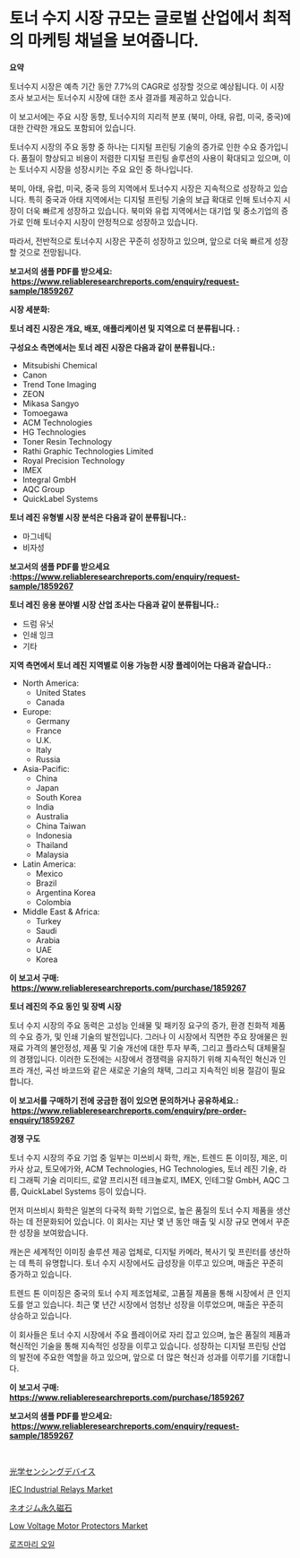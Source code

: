 <p><h1>토너 수지 시장 규모는 글로벌 산업에서 최적의 마케팅 채널을 보여줍니다.</h1></p><p><strong>요약</strong></p>
<p><p>토너수지 시장은 예측 기간 동안 7.7%의 CAGR로 성장할 것으로 예상됩니다. 이 시장 조사 보고서는 토너수지 시장에 대한 조사 결과를 제공하고 있습니다. </p><p>이 보고서에는 주요 시장 동향, 토너수지의 지리적 분포 (북미, 아태, 유럽, 미국, 중국)에 대한 간략한 개요도 포함되어 있습니다. </p><p>토너수지 시장의 주요 동향 중 하나는 디지털 프린팅 기술의 증가로 인한 수요 증가입니다. 품질이 향상되고 비용이 저렴한 디지털 프린팅 솔루션의 사용이 확대되고 있으며, 이는 토너수지 시장을 성장시키는 주요 요인 중 하나입니다. </p><p>북미, 아태, 유럽, 미국, 중국 등의 지역에서 토너수지 시장은 지속적으로 성장하고 있습니다. 특히 중국과 아태 지역에서는 디지털 프린팅 기술의 보급 확대로 인해 토너수지 시장이 더욱 빠르게 성장하고 있습니다. 북미와 유럽 지역에서는 대기업 및 중소기업의 증가로 인해 토너수지 시장이 안정적으로 성장하고 있습니다. </p><p>따라서, 전반적으로 토너수지 시장은 꾸준히 성장하고 있으며, 앞으로 더욱 빠르게 성장할 것으로 전망됩니다.</p></p>
<p><strong>보고서의 샘플 PDF를 받으세요: &nbsp;<a href="https://www.reliableresearchreports.com/enquiry/request-sample/1859267">https://www.reliableresearchreports.com/enquiry/request-sample/1859267</a></strong></p>
<p><strong>시장 세분화:</strong></p>
<p><strong> 토너 레진 시장은 개요, 배포, 애플리케이션 및 지역으로 더 분류됩니다. :</strong></p>
<p><strong>구성요소 측면에서는 토너 레진 시장은 다음과 같이 분류됩니다.:</strong></p>
<p><ul><li>Mitsubishi Chemical</li><li>Canon</li><li>Trend Tone Imaging</li><li>ZEON</li><li>Mikasa Sangyo</li><li>Tomoegawa</li><li>ACM Technologies</li><li>HG Technologies</li><li>Toner Resin Technology</li><li>Rathi Graphic Technologies Limited</li><li>Royal Precision Technology</li><li>IMEX</li><li>Integral GmbH</li><li>AQC Group</li><li>QuickLabel Systems</li></ul></p>
<p><strong> 토너 레진 유형별 시장 분석은 다음과 같이 분류됩니다.:</strong></p>
<p><ul><li>마그네틱</li><li>비자성</li></ul></p>
<p><strong>보고서의 샘플 PDF를 받으세요 :<a href="https://www.reliableresearchreports.com/enquiry/request-sample/1859267">https://www.reliableresearchreports.com/enquiry/request-sample/1859267</a></strong></p>
<p><strong> 토너 레진 응용 분야별 시장 산업 조사는 다음과 같이 분류됩니다.:</strong></p>
<p><ul><li>드럼 유닛</li><li>인쇄 잉크</li><li>기타</li></ul></p>
<p><strong>지역 측면에서 토너 레진 지역별로 이용 가능한 시장 플레이어는 다음과 같습니다.:</strong></p>
<p><ul>
    <li>
        North America:
        <ul>
            <li>United States</li>
            <li>Canada</li>
        </ul>
    </li>
    <li>
        Europe:
        <ul>
            <li>Germany</li>
            <li>France</li>
            <li>U.K.</li>
            <li>Italy</li>
            <li>Russia</li>
        </ul>
    </li>
    <li>
        Asia-Pacific:
        <ul>
            <li>China</li>
            <li>Japan</li>
            <li>South Korea</li>
            <li>India</li>
            <li>Australia</li>
            <li>China Taiwan</li>
            <li>Indonesia</li>
            <li>Thailand</li>
            <li>Malaysia</li>
        </ul>
    </li>
    <li>
        Latin America:
        <ul>
            <li>Mexico</li>
            <li>Brazil</li>
            <li>Argentina Korea</li>
            <li>Colombia</li>
        </ul>
    </li>
    <li>
        Middle East & Africa:
        <ul>
            <li>Turkey</li>
            <li>Saudi</li>
            <li>Arabia</li>
            <li>UAE</li>
            <li>Korea</li>
        </ul>
    </li>
    </ul></p>
<p><strong>이 보고서 구매: &nbsp;<a href="https://www.reliableresearchreports.com/purchase/1859267">https://www.reliableresearchreports.com/purchase/1859267</a></strong></p>
<p><strong>토너 레진의 주요 동인 및 장벽 시장</strong></p>
<p><p>토너 수지 시장의 주요 동력은 고성능 인쇄물 및 패키징 요구의 증가, 환경 친화적 제품의 수요 증가, 및 인쇄 기술의 발전입니다. 그러나 이 시장에서 직면한 주요 장애물은 원재료 가격의 불안정성, 제품 및 기술 개선에 대한 투자 부족, 그리고 플라스틱 대체물질의 경쟁입니다. 이러한 도전에는 시장에서 경쟁력을 유지하기 위해 지속적인 혁신과 인프라 개선, 곡선 바코드와 같은 새로운 기술의 채택, 그리고 지속적인 비용 절감이 필요합니다.</p></p>
<p><strong>이 보고서를 구매하기 전에 궁금한 점이 있으면 문의하거나 공유하세요.: &nbsp;<a href="https://www.reliableresearchreports.com/enquiry/pre-order-enquiry/1859267">https://www.reliableresearchreports.com/enquiry/pre-order-enquiry/1859267</a></strong></p>
<p><strong>경쟁 구도</strong></p>
<p><p>토너 수지 시장의 주요 기업 중 일부는 미쓰비시 화학, 캐논, 트렌드 톤 이미징, 제온, 미카사 상교, 토모에가와, ACM Technologies, HG Technologies, 토너 레진 기술, 라티 그래픽 기술 리미티드, 로얄 프리시전 테크놀로지, IMEX, 인테그랄 GmbH, AQC 그룹, QuickLabel Systems 등이 있습니다.</p><p>먼저 미쓰비시 화학은 일본의 다국적 화학 기업으로, 높은 품질의 토너 수지 제품을 생산하는 데 전문화되어 있습니다. 이 회사는 지난 몇 년 동안 매출 및 시장 규모 면에서 꾸준한 성장을 보여왔습니다.</p><p>캐논은 세계적인 이미징 솔루션 제공 업체로, 디지털 카메라, 복사기 및 프린터를 생산하는 데 특히 유명합니다. 토너 수지 시장에서도 급성장을 이루고 있으며, 매출은 꾸준히 증가하고 있습니다.</p><p>트렌드 톤 이미징은 중국의 토너 수지 제조업체로, 고품질 제품을 통해 시장에서 큰 인지도를 얻고 있습니다. 최근 몇 년간 시장에서 엄청난 성장을 이루었으며, 매출은 꾸준히 상승하고 있습니다.</p><p>이 회사들은 토너 수지 시장에서 주요 플레이어로 자리 잡고 있으며, 높은 품질의 제품과 혁신적인 기술을 통해 지속적인 성장을 이루고 있습니다. 성장하는 디지털 프린팅 산업의 발전에 주요한 역할을 하고 있으며, 앞으로 더 많은 혁신과 성과를 이루기를 기대합니다.</p></p>
<p><strong>이 보고서 구매: &nbsp; <a href="https://www.reliableresearchreports.com/purchase/1859267">https://www.reliableresearchreports.com/purchase/1859267</a></strong></p>
<p><strong>보고서의 샘플 PDF를 받으세요: &nbsp;<a href="https://www.reliableresearchreports.com/enquiry/request-sample/1859267">https://www.reliableresearchreports.com/enquiry/request-sample/1859267</a></strong><strong></strong></p>
<p>&nbsp;</p>
<p><p><a href="https://github.com/wkuactfdzwizk06/Market-Research-Report-List-1/blob/main/8919163192415.md">光学センシングデバイス</a></p><p><a href="https://issuu.com/reportprime-2/docs/iec-industrial-relays-market-size-2030.pptx">IEC Industrial Relays Market</a></p><p><a href="https://github.com/lrlmopnhwd79300/Market-Research-Report-List-1/blob/main/4744802192416.md">ネオジム永久磁石</a></p><p><a href="https://issuu.com/reportprime-2/docs/low-voltage-motor-protectors-market-size-2030.pptx">Low Voltage Motor Protectors Market</a></p><p><a href="https://github.com/akzkkws047661437/Market-Research-Report-List-1/blob/main/8024931192230.md">로즈마리 오일</a></p></p>